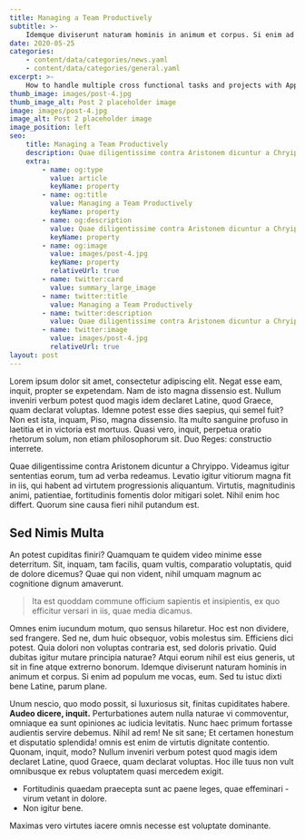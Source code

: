 ```yaml
---
title: Managing a Team Productively
subtitle: >-
    Idemque diviserunt naturam hominis in animum et corpus. Si enim ad populum me vocas, eum.
date: 2020-05-25
categories:
    - content/data/categories/news.yaml
    - content/data/categories/general.yaml
excerpt: >-
    How to handle multiple cross functional tasks and projects with App Land — the tools and tricks of the trade.
thumb_image: images/post-4.jpg
thumb_image_alt: Post 2 placeholder image
image: images/post-4.jpg
image_alt: Post 2 placeholder image
image_position: left
seo:
    title: Managing a Team Productively
    description: Quae diligentissime contra Aristonem dicuntur a Chryippo
    extra:
        - name: og:type
          value: article
          keyName: property
        - name: og:title
          value: Managing a Team Productively
          keyName: property
        - name: og:description
          value: Quae diligentissime contra Aristonem dicuntur a Chryippo
          keyName: property
        - name: og:image
          value: images/post-4.jpg
          keyName: property
          relativeUrl: true
        - name: twitter:card
          value: summary_large_image
        - name: twitter:title
          value: Managing a Team Productively
        - name: twitter:description
          value: Quae diligentissime contra Aristonem dicuntur a Chryippo
        - name: twitter:image
          value: images/post-4.jpg
          relativeUrl: true
layout: post
---
```


Lorem ipsum dolor sit amet, consectetur adipiscing elit. Negat esse eam, inquit, propter se expetendam. Nam de isto magna dissensio est. Nullum inveniri verbum potest quod magis idem declaret Latine, quod Graece, quam declarat voluptas. Idemne potest esse dies saepius, qui semel fuit? Non est ista, inquam, Piso, magna dissensio. Ita multo sanguine profuso in laetitia et in victoria est mortuus. Quasi vero, inquit, perpetua oratio rhetorum solum, non etiam philosophorum sit. Duo Reges: constructio interrete.

Quae diligentissime contra Aristonem dicuntur a Chryippo. Videamus igitur sententias eorum, tum ad verba redeamus. Levatio igitur vitiorum magna fit in iis, qui habent ad virtutem progressionis aliquantum. Virtutis, magnitudinis animi, patientiae, fortitudinis fomentis dolor mitigari solet. Nihil enim hoc differt. Quorum sine causa fieri nihil putandum est.

## Sed Nimis Multa

An potest cupiditas finiri? Quamquam te quidem video minime esse deterritum. Sit, inquam, tam facilis, quam vultis, comparatio voluptatis, quid de dolore dicemus? Quae qui non vident, nihil umquam magnum ac cognitione dignum amaverunt.

> Ita est quoddam commune officium sapientis et insipientis, ex quo efficitur versari in iis, quae media dicamus.

Omnes enim iucundum motum, quo sensus hilaretur. Hoc est non dividere, sed frangere. Sed ne, dum huic obsequor, vobis molestus sim. Efficiens dici potest. Quia dolori non voluptas contraria est, sed doloris privatio. Quid dubitas igitur mutare principia naturae? Atqui eorum nihil est eius generis, ut sit in fine atque extrerno bonorum. Idemque diviserunt naturam hominis in animum et corpus. Si enim ad populum me vocas, eum. Sed tu istuc dixti bene Latine, parum plane.

Unum nescio, quo modo possit, si luxuriosus sit, finitas cupiditates habere. **Audeo dicere, inquit.** Perturbationes autem nulla naturae vi commoventur, omniaque ea sunt opiniones ac iudicia levitatis. Nunc haec primum fortasse audientis servire debemus. Nihil ad rem! Ne sit sane; Et certamen honestum et disputatio splendida! omnis est enim de virtutis dignitate contentio. Quonam, inquit, modo? Nullum inveniri verbum potest quod magis idem declaret Latine, quod Graece, quam declarat voluptas. Hoc ille tuus non vult omnibusque ex rebus voluptatem quasi mercedem exigit.

-   Fortitudinis quaedam praecepta sunt ac paene leges, quae effeminari - virum vetant in dolore.
-   Non igitur bene.

Maximas vero virtutes iacere omnis necesse est voluptate dominante.
